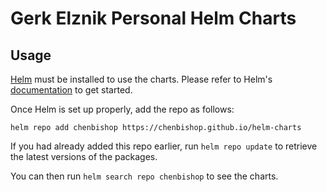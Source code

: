 # Gerk Elznik Personal Helm Charts

## Usage

[Helm](https://helm.sh) must be installed to use the charts.
Please refer to Helm's [documentation](https://helm.sh/docs/) to get started.

Once Helm is set up properly, add the repo as follows:

```console
helm repo add chenbishop https://chenbishop.github.io/helm-charts
```

If you had already added this repo earlier, run `helm repo update` to retrieve the latest versions of the packages.

You can then run `helm search repo chenbishop` to see the charts.